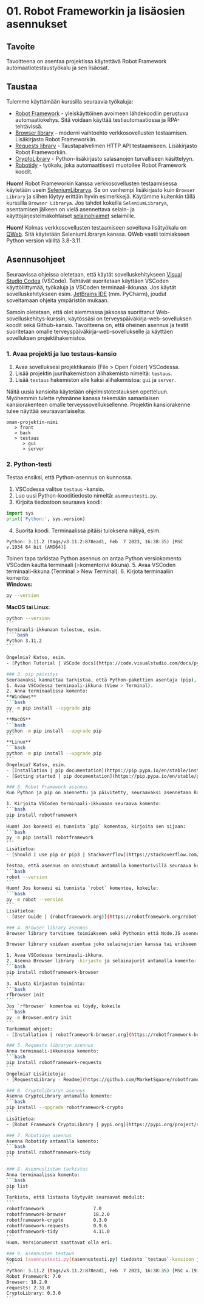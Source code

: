 # 01. Robot Frameworkin ja lisäosien asennukset

## Tavoite
Tavoitteena on asentaa projektissa käytettävä Robot Framework automaatiotestaustyökalu ja sen lisäosat.

## Taustaa
Tulemme käyttämään kurssilla seuraavia työkaluja:
- [Robot Framework](https://robotframework.org/) - yleiskäyttöinen avoimeen lähdekoodiin perustuva automaatiokehys. Sitä voidaan käyttää testiautomaatiossa ja RPA-tehtävissä.
- [Browser library](https://robotframework-browser.org/) - moderni vaihtoehto verkkosovellusten testaamisen. Lisäkirjasto Robot Frameworkiin.
- [Requests library](https://github.com/MarketSquare/robotframework-requests#readme) - Taustapalvelimen HTTP API testaamiseen. Lisäkirjasto Robot Frameworkiin.
- [CryptoLibrary](https://pypi.org/project/robotframework-crypto/) - Python-lisäkirjasto salasanojen turvalliseen käsittelyyn.
- [Robotidy](https://robotidy.readthedocs.io/en/stable/index.html) - työkalu, joka automaattisesti muotoilee Robot Framework koodit.

**Huom!** Robot Frameworkin kanssa verkkosovellusten testaamisessa käytetään usein [SeleniumLibrarya](https://robotframework.org/SeleniumLibrary/). Se on vanhempi lisäkirjasto kuin `Browser Library` ja siihen löytyy erittäin hyvin esimerkkejä. Käytämme kuitenkin tällä kurssilla `Browser Librarya`. Jos tahdot kokeilla `SeleniumLibrarya`, asentamisen jälkeen on vielä asennettava selain- ja käyttöjärjestelmäkohtaiset [selainohjaimet](https://robotframework.org/SeleniumLibrary/#browser-drivers) selaimille. 

**Huom!** Kolmas verkkosovellusten testaamiseen soveltuva lisätyökalu on [QWeb](https://pypi.org/project/QWeb/). Sitä käytetään SeleniumLibraryn kanssa. QWeb vaatii toimiakseen Python version väliltä 3.8-3.11.

## Asennusohjeet

Seuraavissa ohjeissa oletetaan, että käytät sovelluskehitykseen [Visual Studio Codea](https://code.visualstudio.com/) (VSCode). Tehtävät suoritetaan käyttäen VSCoden käyttöliittymää, työkaluja ja VSCoden terminaali-ikkunaa. Jos käytät sovelluskehitykseen esim. [JetBrains IDE](https://www.jetbrains.com/ides/) (mm. PyCharm), joudut soveltamaan ohjeita ympäristön mukaan.

Samoin oletetaan, että olet aiemmassa jaksossa suorittanut Web-sovelluskehitys-kurssin, käytössäsi on terveyspäiväkirja-web-sovelluksen koodit sekä Github-kansio. Tavoitteena on, että oheinen asennus ja testit suoritetaan omalle terveyspäiväkirja-web-sovellukselle ja käyttäen sovelluksen projektihakemistoa.

### 1. Avaa projekti ja luo testaus-kansio

1. Avaa sovelluksesi projektikansio (File > Open Folder) VSCodessa.
2. Lisää projektin juurihakemistoon alihakemisto nimeltä: `testaus`.
3. Lisää `testaus` hakemiston alle kaksi alihakemistoa: `gui` ja `server`. 

Näitä uusia kansioita käytetään ohjelmistotestauksen opetteluun. Myöhemmin tulette ryhmänne kanssa tekemään samanlaisen kansiorakenteen omalle terveyssovelluksellenne. Projektin kansiorakenne tulee näyttää seuraavanlaiselta:
```
oman-projektin-nimi
   > front
   > back
   > testaus
      > gui
      > server
``` 

### 2. Python-testi
Testaa ensiksi, että Python-asennus on kunnossa.

1. VSCodessa valitse `testaus` -kansio.
2. Luo uusi Python-kooditiedosto nimeltä: `asennustesti.py`.
3. Kirjoita tiedostoon seuraava koodi:
```python
import sys
print('Python:', sys.version)
```
4. Suorita koodi. Terminaalissa pitäisi tuloksena näkyä, esim.
```
Python: 3.11.2 (tags/v3.11.2:878ead1, Feb  7 2023, 16:38:35) [MSC v.1934 64 bit (AMD64)]
```

Toinen tapa tarkistaa Python asennus on antaa Python versiokomento VSCoden kautta terminaali (=komentorivi ikkuna).
5. Avaa VSCoden terminaali-ikkuna (Terminal > New Terminal).
6. Kirjota terminaaliin komento:  
**Windows:**
```bash
py --version
```
**MacOS tai Linux:**
````bash
python --version
```
Terminaali-ikkunaan tulostuu, esim.
````bash
Python 3.11.2
```

Ongelmia? Katso, esim.
- [Python Tutorial | VSCode docs](https://code.visualstudio.com/docs/python/python-tutorial)

### 3. pip päivitys
Seuraavaksi kannattaa tarkistaa, että Python-pakettien asentaja (pip), on päivitetty viimeisimpään versioon. 
1. Avaa VSCodessa terminaali-ikkuna (View > Terminal).
2. Anna terminaalissa komento:
**Windows**  
```bash
py -m pip install --upgrade pip
```
**MacOS**  
```bash
python -m pip install --upgrade pip
```
**Linux**  
```bash
python -m pip install --upgrade pip
```
Ongelmia? Katso, esim.
- [Installation | pip documentation](https://pip.pypa.io/en/stable/installation/)
- [Getting started | pip documentation](https://pip.pypa.io/en/stable/getting-started/)

### 3. Robot Framework asennus
Kun Python ja pip on asennettu ja päivitetty, seuraavaksi asennetaan Robot Framework. 

1. Kirjoita VSCoden terminaali-ikkunaan seuraava komento:
```bash
pip install robotframework
```
Huom! Jos koneesi ei tunnista `pip` komentoa, kirjoita sen sijaan: 
```bash
py -m pip install robotframework
``` 
Lisätietoa: 
- [Should I use pip or pip3 | Stackoverflow](https://stackoverflow.com/questions/61664673/should-i-use-pip-or-pip3)

Testaa, että asennus on onnistunut antamalla komentorivillä seuraava komento:
```bash
robot --version
```
Huom! Jos koneesi ei tunnista `robot` komentoa, kokeile:
```bash
py -m robot --version
```
Lisätietoa:
- [User Guide | (robotframework.org)](https://robotframework.org/robotframework/latest/RobotFrameworkUserGuide.html#installing-using-pip)

### 4. Browser library asennus
Browser library tarvitsee toimiakseen sekä Pythonin että Node.JS asennukset. Tarkista ensiksi, että sinulla on molemmat asennettuina.

Browser library voidaan asentaa joko selainajurien kanssa tai erikseen. Suositeltavaa on asentaa selainajureiden kanssa. Ohessa on ohjeet kuinka voit Browser library asennetaan selainajurien kanssa.

1. Avaa VSCodessa terminaali-ikkuna.
2. Asenna Browser library -kirjasto ja selainajurit antamalla komento:
```bash
pip install robotframework-browser
```
3. Alusta kirjaston toiminta:
```bash
rfbrowser init
```
Jos `rfbrowser` komentoa ei löydy, kokeile 
```bash
py -m Browser.entry init
```
Tarkemmat ohjeet: 
- [Installation | robotframework-browser.org](https://robotframework-browser.org/#installation)

### 5. Requests libraryn asennus
Anna terminaali-ikkunassa komento:
```bash
pip install robotframework-requests
```
Ongelmia? Lisätietoja:
- [RequestsLibrary - Readme](https://github.com/MarketSquare/robotframework-requests#readme)

### 6. Cryptolibraryn asennus
Asenna CryptoLibrary antamalla komento:
```bash
pip install --upgrade robotframework-crypto
```
Lisätietoa:
- [Robot Framework CryptoLibrary | pypi.org](https://pypi.org/project/robotframework-crypto/)

### 7. Robotidyn asennus
Asenna Robotidy antamalla komento:
```bash
pip install robotframework-tidy
```

### 8. Asennuslistan tarkistus
Anna terminaalissa komento:
```bash
pip list
```
Tarkista, että listasta löytyvät seuraavat modulit:
```
robotframework                  7.0
robotframework-browser          18.2.0
robotframework-crypto           0.3.0
robotframework-requests         0.9.6
robotframework-tidy             4.11.0
```
Huom. Versionumerot saattavat olla eri.

### 9. Asennusten testaus
Kopioi [asennustesti.py](asennustesti.py) tiedosto `testaus`-kansioon ja aja se. Jos asennukset ovat kunnossa, tuloksena terminaali-ikkunaan tulostuu, esim.
```
Python: 3.11.2 (tags/v3.11.2:878ead1, Feb  7 2023, 16:38:35) [MSC v.1934 64 bit (AMD64)]
Robot Framework: 7.0
Browser: 18.2.0
requests: 2.31.0
CryptoLibrary: 0.3.0
```

